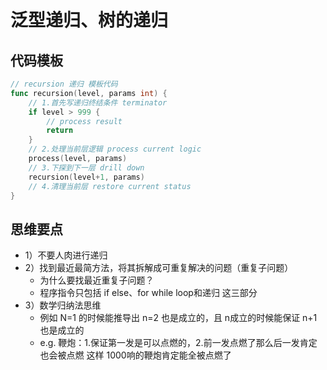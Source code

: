 # 泛型递归、树的递归

## 代码模板

```go
// recursion 递归 模板代码
func recursion(level, params int) {
	// 1.首先写递归终结条件 terminator
	if level > 999 {
		// process result
		return
	}
	// 2.处理当前层逻辑 process current logic
	process(level, params)
	// 3.下探到下一层 drill down
	recursion(level+1, params)
	// 4.清理当前层 restore current status
}
```



## 思维要点

* 1）不要人肉进行递归
* 2）找到最近最简方法，将其拆解成可重复解决的问题（重复子问题）
  * 为什么要找最近重复子问题？
  * 程序指令只包括 if else、for while loop和递归 这三部分
* 3）数学归纳法思维
  * 例如 N=1 的时候能推导出 n=2 也是成立的，且 n成立的时候能保证 n+1 也是成立的 
  * e.g. 鞭炮：1.保证第一发是可以点燃的，2.前一发点燃了那么后一发肯定也会被点燃 这样 1000响的鞭炮肯定能全被点燃了